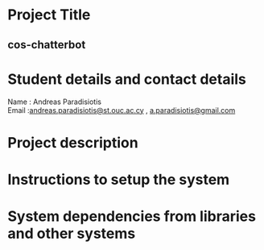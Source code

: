 # Project Title
## cos-chatterbot
# Student details and contact details
Name : Andreas Paradisiotis</br>
Email :andreas.paradisiotis@st.ouc.ac.cy , a.paradisiotis@gmail.com</br>
# Project description
# Instructions to setup the system
# System dependencies from libraries and other systems

